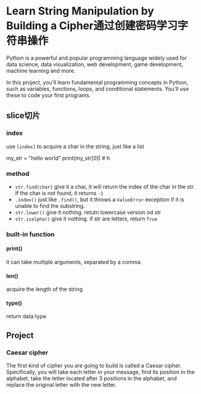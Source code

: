 # Learn String Manipulation by Building a Cipher通过创建密码学习字符串操作

Python is a powerful and popular programming language widely used for data science, data visualization, web development, game development, machine learning and more.

In this project, you'll learn fundamental programming concepts in Python, such as variables, functions, loops, and conditional statements. You'll use these to code your first programs.

## slice切片

### index

use `[index]` to acquire a char in the string, just like a list

my_str = "hello world"
print(my_str[0]) # h

### method

- `str.find(char)` give it a char, it will return the index of the char in the str. If the char is not found, it returns `-1`
- `.index()` just like `.find()`, but it throws a `ValueError` exception if it is unable to find the substring.
- `str.lower()` give it nothing. retutn lowercase version od str
- `str.isalpha()` give it nothing. if str are letters, return `True`

### built-in function

#### print()

it can take multiple arguments, separated by a comma.

#### len()

acquire the length of the string

#### type()

return data type

## Project

### Caesar cipher

The first kind of cipher you are going to build is called a Caesar cipher. Specifically, you will take each letter in your message, find its position in the alphabet, take the letter located after 3 positions in the alphabet, and replace the original letter with the new letter.